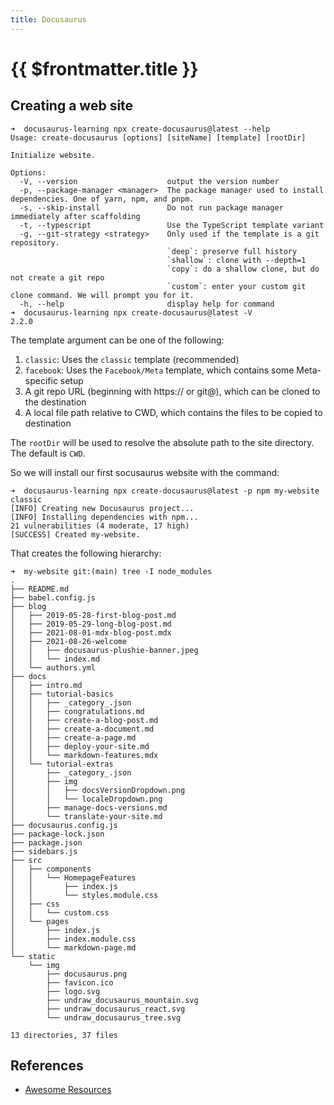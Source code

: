 ```yaml
---
title: Docusaurus
---
```


# {{ $frontmatter.title }}

## Creating a web site

```
➜  docusaurus-learning npx create-docusaurus@latest --help
Usage: create-docusaurus [options] [siteName] [template] [rootDir]

Initialize website.

Options:
  -V, --version                    output the version number
  -p, --package-manager <manager>  The package manager used to install dependencies. One of yarn, npm, and pnpm.
  -s, --skip-install               Do not run package manager immediately after scaffolding
  -t, --typescript                 Use the TypeScript template variant
  -g, --git-strategy <strategy>    Only used if the template is a git repository.
                                   `deep`: preserve full history
                                   `shallow`: clone with --depth=1
                                   `copy`: do a shallow clone, but do not create a git repo
                                   `custom`: enter your custom git clone command. We will prompt you for it.
  -h, --help                       display help for command
➜  docusaurus-learning npx create-docusaurus@latest -V
2.2.0
```

The template argument can be one of the following:

1. `classic`: Uses the `classic` template (recommended)
2. `facebook`: Uses the `Facebook/Meta` template, which contains some Meta-specific setup
3. A git repo URL (beginning with https:// or git@), which can be cloned to the destination
4. A local file path relative to CWD, which contains the files to be copied to destination

The `rootDir` will be used to resolve the absolute path to the site directory. The default is `CWD`.

So we will install our first socusaurus website with the command:

```
➜  docusaurus-learning npx create-docusaurus@latest -p npm my-website classic
[INFO] Creating new Docusaurus project...
[INFO] Installing dependencies with npm...
21 vulnerabilities (4 moderate, 17 high)
[SUCCESS] Created my-website.
```
That creates the following hierarchy:

```
➜  my-website git:(main) tree -I node_modules 
.
├── README.md
├── babel.config.js
├── blog
│   ├── 2019-05-28-first-blog-post.md
│   ├── 2019-05-29-long-blog-post.md
│   ├── 2021-08-01-mdx-blog-post.mdx
│   ├── 2021-08-26-welcome
│   │   ├── docusaurus-plushie-banner.jpeg
│   │   └── index.md
│   └── authors.yml
├── docs
│   ├── intro.md
│   ├── tutorial-basics
│   │   ├── _category_.json
│   │   ├── congratulations.md
│   │   ├── create-a-blog-post.md
│   │   ├── create-a-document.md
│   │   ├── create-a-page.md
│   │   ├── deploy-your-site.md
│   │   └── markdown-features.mdx
│   └── tutorial-extras
│       ├── _category_.json
│       ├── img
│       │   ├── docsVersionDropdown.png
│       │   └── localeDropdown.png
│       ├── manage-docs-versions.md
│       └── translate-your-site.md
├── docusaurus.config.js
├── package-lock.json
├── package.json
├── sidebars.js
├── src
│   ├── components
│   │   └── HomepageFeatures
│   │       ├── index.js
│   │       └── styles.module.css
│   ├── css
│   │   └── custom.css
│   └── pages
│       ├── index.js
│       ├── index.module.css
│       └── markdown-page.md
└── static
    └── img
        ├── docusaurus.png
        ├── favicon.ico
        ├── logo.svg
        ├── undraw_docusaurus_mountain.svg
        ├── undraw_docusaurus_react.svg
        └── undraw_docusaurus_tree.svg

13 directories, 37 files
```

## References

* [Awesome Resources](https://docusaurus.io/community/resources)


